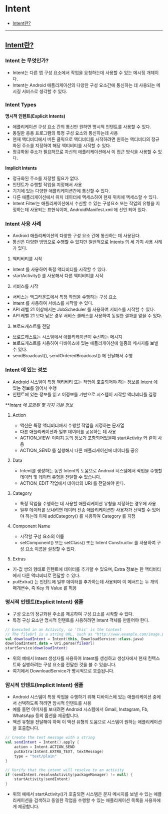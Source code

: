 # Intent
- [Intent란?](#intent란)

---

## [Intent란?](https://blog.mindorks.com/what-are-intents-in-android)

### Intent 는 무엇인가?
- Intent는 다른 앱 구성 요소에서 작업을 요청하는데 사용할 수 있는 메시징 개체이다.
- Intent는 Android 애플리케이션의 다양한 구성 요소간에 통신하는 데 사용되는 메시징 서비스로 생각할 수 있다.

### Intent Types
**명시적 인텐트(Explicit Intents)**
- 애플리케이션 구성 요소 간의 통신만 원하면 명시적 인텐트를 사용할 수 있다.
- 동일한 응용 프로그램의 특정 구성 요소와 통신하는데 사용
- 현재 액티비티에서 버튼 클릭으로 액티비티를 시작하려면 원하는 액티비티의 정규화된 주소를 지정하여 해당 액티비티를 시작할 수 있다.
- 정규화된 주소가 필요하므로 자신의 애플리케이션에서 이 접근 방식을 사용할 수 있다.

**Implicit Intents**
- 정규화된 주소를 지정할 필요가 없다.
- 인텐트가 수행할 작업을 지정해서 사용
- 기기에 있는 다양한 애플리케이션간에 통신할 수 있다.
- 다른 애플리케이션에서 위치 데이터에 액세스하여 현재 위치에 액세스할 수 있다.
- Intent Filter는 애플리케이션에서 수신할 수 있는 구성요소 또는 작업의 유형을 지정하는데 사용되는 표현식이며, AndroidManifest.xml 에 선언 되어 있다.

### Intent 사용 사례
- Android 애플리케이션의 다양한 구성 요소 간에 통신하는 데 사용된다.
- 통신은 다양한 방법으로 수행할 수 있지만 일반적으로 Intents 의 세 가지 사용 사례가 있다.

1. 액티비티를 시작
- Intent 를 사용하여 특정 액티비티를 시작할 수 있다.
- startActivity() 를 사용해서 다른 액티비티를 시작

2. 서비스를 시작
- 서비스는 백그라운드에서 특정 작업을 수행하는 구성 요소
- Intent 를 사용하여 서비스를 시작할 수 있다.
- API 레벨 21 이상에서는 JobScheduler 를 사용하여 서비스를 시작할 수 있다.
- API 레벨 21 보다 낮은 경우 서비스 클래스를 사용하여 동일한 결과를 얻을 수 있다.

3. 브로드캐스트를 전달
- 브로드캐스트는 시스템에서 애플리케이션이 수신하는 메시지
- 브로드캐스트를 사용하여 디바이스에 있는 애플리케이션에 일종의 메시지를 보낼 수 있다.
- sendBroadcast(), sendOrderedBroadcast() 에 전달해서 수행

### Intent 에 있는 정보
- Android 시스템이 특정 액티비티 또는 작업이 호출되어야 하는 정보를 Intent 에 있는 정보를 읽어서 수행
- 인텐트에 있는 정보를 읽고 이정보를 기반으로 시스템이 시작할 액티비티를 결정

***Intent 에 포함된 몇 가지 기본 정보*
1. Action
    - 액션은 특정 액티비티에서 수행할 작업을 지정하는 문자열
    - 다른 애플리케이션과 일부 데이터를 공유하는 데 사용
    - ACTION_VIEW: 이미지 등의 정보가 포함되어있을때 startActivity 와 같이 사용
    - ACTION_SEND 를 실행해서 다른 애플리케이션에 데이터를 공유

2. Data
    - Intent를 생성하는 동안 Intent의 도움으로 Android 시스템에서 작업을 수행할 데이터 및 데이터 유형을 전달할 수 있습니다.
    - ACTION_EDIT 작업에서 데이터의 URI 를 전달해야 한다.

3. Category
    - 특정 작업을 수행하는 데 사용할 애플리케이션 유형을 지정하는 경우에 사용
    - 일부 데이터를 보내려면 데이터 전송 애플리케이션만 사용자가 선택할 수 있어야 하는데 이때 addCategory() 를 사용하여 Category 를 지정

4. Component Name
    - 시작할 구성 요소의 이름
    - setComponent() 또는 setClass() 또는 Intent Constructor 를 사용하여 구성 요소 이름을 설정할 수 있다.

5. Extras
- 키-값 쌍의 형태로 인텐트에 데이터를 추가할 수 있으며, Extra 정보는 한 액티비티에서 다른 액티비티로 전달할 수 있다.
- putExtra() 는 인텐트에 일부 데이터를 추가하는데 사용되며 이 메서드는 두 개의 매개변수, 즉 Key 와 Value 를 허용

### 명시적 인텐트(Explicit Intent) 샘플
- 구성 요소의 정규화된 주소를 제공하여 구성 요소를 시작할 수 있다.
- 특정 구성 요소만 명시적 인텐트를 사용하려면 Intent 객체를 만들어야 한다.

```kotlin
// Executed in an Activity, so 'this' is the Context
// The fileUrl is a string URL, such as "http://www.example.com/image.png"
val downloadIntent = Intent(this, DownloadService::class.java)
downloadIntent.data = Uri.parse(fileUrl)
startService(downloadIntent)
```
- 위의 예에서 Intent 생성자를 사용하여 Intent를 생성하고 생성자에서 현재 컨텍스트와 실행하려는 구성 요소를 전달한 것을 볼 수 있습니다. 
- 여기에서 DownloadService가 명시적으로 호출됩니다.

### 암시적 인텐트(Implicit Intent) 샘플
- Android 시스템이 특정 작업을 수행하기 위해 디바이스에 있는 애플리케이션 중에서 선택하도록 하려면 암시적 인텐트를 사용
- 예를 들면 이미지를 보내려면 Android 시스템에서 Gmail, Instagram, Fb, WhatsApp 등의 옵션을 제공합니다.
- 액션 유형을 전달해야 하며 이 액션 유형의 도움으로 시스템이 원하는 애플리케이션을 호출합니다.

```kotlin
// Create the text message with a string
val sendIntent = Intent().apply {
    action = Intent.ACTION_SEND
    putExtra(Intent.EXTRA_TEXT, textMessage)
    type = "text/plain"
}

// Verify that the intent will resolve to an activity
if (sendIntent.resolveActivity(packageManager) != null) {
    startActivity(sendIntent)
}
```
- 위의 예에서 startActivity()가 호출되면 시스템은 문자 메시지를 보낼 수 있는 애플리케이션을 검색하고 동일한 작업을 수행할 수 있는 애플리케이션 목록을 사용자에게 제공합니다.



